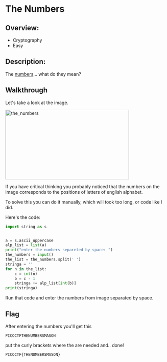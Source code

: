 # The Numbers

## Overview:
* Cryptography
* Easy

## Description:
The [numbers](https://jupiter.challenges.picoctf.org/static/f209a32253affb6f547a585649ba4fda/the_numbers.png)... what do they mean?

## Walkthrough
Let's take a look at the image.

<img width="387" height="217" alt="the_numbers" src="https://github.com/user-attachments/assets/a2a3c6bc-4d81-46c4-8eb5-1b57197890d5" />

If you have critical thinking you probably noticed that the numbers on the image corresponds to the positions of letters of english alphabet. 

To solve this you can do it manually, which will took too long, or code like I did.

Here's the code:
```python
import string as s


a = s.ascii_uppercase
alp_list = list(a)
print("enter the numbers separeted by space: ")
the_numbers = input()
the_list = the_numbers.split(' ')
stringa = ''
for n in the_list:
    c = int(n)
    b = c - 1
    stringa += alp_list[int(b)]
print(stringa)
```
Run that code and enter the numbers from image separated by space. 

## Flag
After entering the numbers you'll get this
```
PICOCTFTHENUMBERSMASON
```
put the curly brackets where the are needed and.. done!
```
PICOCTF{THENUMBERSMASON}
```
